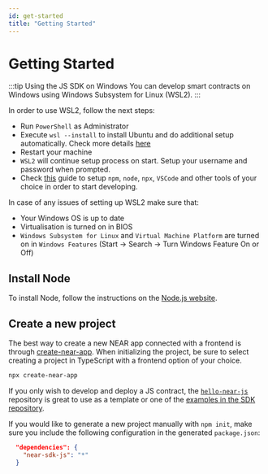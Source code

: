 ```yaml
---
id: get-started
title: "Getting Started"
---
```


# Getting Started

:::tip Using the JS SDK on Windows
You can develop smart contracts on Windows using Windows Subsystem for Linux (WSL2).
:::

In order to use WSL2, follow the next steps:

- Run `PowerShell` as Administrator
- Execute `wsl --install` to install Ubuntu and do additional setup automatically. Check more details [here](https://learn.microsoft.com/en-us/windows/wsl/install)
- Restart your machine
- `WSL2` will continue setup process on start. Setup your username and password when prompted.
- Check [this](https://learn.microsoft.com/en-us/windows/dev-environment/javascript/nodejs-on-wsl) guide to setup `npm`, `node`, `npx`, `VSCode` and other tools of your choice in order to start developing.

In case of any issues of setting up WSL2 make sure that:

- Your Windows OS is up to date
- Virtualisation is turned on in BIOS
- `Windows Subsystem for Linux` and `Virtual Machine Platform` are turned on in `Windows Features` (Start -> Search -> Turn Windows Feature On or Off)

## Install Node

To install Node, follow the instructions on the [Node.js website](https://nodejs.org/en/download/).

## Create a new project

The best way to create a new NEAR app connected with a frontend is through [create-near-app](https://github.com/near/create-near-app). When initializing the project, be sure to select creating a project in TypeScript with a frontend option of your choice.

```bash
npx create-near-app
```

If you only wish to develop and deploy a JS contract, the [`hello-near-js`](https://github.com/near-examples/hello-near-js) repository is great to use as a template or one of the [examples in the SDK repository](https://github.com/near/near-sdk-js/tree/develop/examples/src).

If you would like to generate a new project manually with `npm init`, make sure you include the following configuration in the generated `package.json`:

```json
  "dependencies": {
    "near-sdk-js": "*"
  }
```
